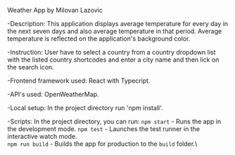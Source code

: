 Weather App
by Milovan Lazovic

-Description: This application displays average temperature for every day in the next seven days and also average temperature in that period. Average temperature is reflected on the application's background color.

-Instruction: User have to select a country from a country dropdown list with the listed country shortcodes and enter a city name and then lick on the search icon. 

-Frontend framework used: React with Typecript.

-API's used: OpenWeatherMap.

-Local setup:
In the project directory run 'npm install'.

-Scripts:
In the project directory, you can run:
`npm start` - Runs the app in the development mode.
`npm test` - Launches the test runner in the interactive watch mode.\
`npm run build` - Builds the app for production to the `build` folder.\


